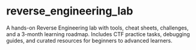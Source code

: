# reverse_engineering_lab
A hands-on Reverse Engineering lab with tools, cheat sheets, challenges, and a 3-month learning roadmap. Includes CTF practice tasks, debugging guides, and curated resources for beginners to advanced learners.
